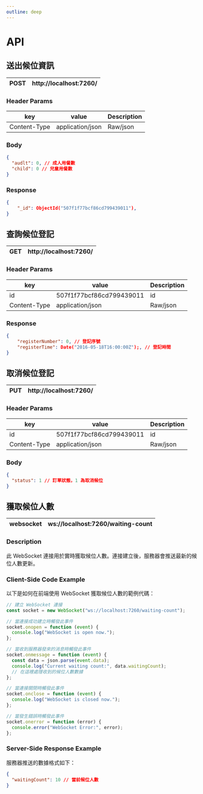 ```yaml
---
outline: deep
---
```


# API

## 送出候位資訊

| POST | http://localhost:7260/ |
| ---- | ---------------------- |

### Header Params

| key          | value            | Description |
| ------------ | ---------------- | ----------- |
| Content-Type | application/json | Raw/json    |

### Body

```json
{
  "audlt": 0, // 成人用餐數
  "child": 0 // 兒童用餐數
}
```

### Response

```json
{
    "_id": ObjectId("507f1f77bcf86cd799439011"),
}
```

## 查詢候位登記

| GET | http://localhost:7260/ |
| --- | ---------------------- |

### Header Params

| key          | value                    | Description |
| ------------ | ------------------------ | ----------- |
| id           | 507f1f77bcf86cd799439011 | id          |
| Content-Type | application/json         | Raw/json    |

### Response

```json
{
    "registerNumber": 0, // 登記序號
    "registerTime": Date("2016-05-18T16:00:00Z");, // 登記時間
}
```

## 取消候位登記

| PUT | http://localhost:7260/ |
| --- | ---------------------- |

### Header Params

| key          | value                    | Description |
| ------------ | ------------------------ | ----------- |
| id           | 507f1f77bcf86cd799439011 | id          |
| Content-Type | application/json         | Raw/json    |

### Body

```json
{
  "status": 1 // 訂單狀態，1 為取消候位
}
```

## 獲取候位人數

| websocket | ws://localhost:7260/waiting-count |
| --------- | --------------------------------- |

### Description

此 WebSocket 連接用於實時獲取候位人數。連接建立後，服務器會推送最新的候位人數更新。

### Client-Side Code Example

以下是如何在前端使用 WebSocket 獲取候位人數的範例代碼：

```javascript
// 建立 WebSocket 連接
const socket = new WebSocket("ws://localhost:7260/waiting-count");

// 當連接成功建立時觸發此事件
socket.onopen = function (event) {
  console.log("WebSocket is open now.");
};

// 當收到服務器發來的消息時觸發此事件
socket.onmessage = function (event) {
  const data = json.parse(event.data);
  console.log("Current waiting count:", data.waitingCount);
  // 在這裡處理收到的候位人數數據
};

// 當連接關閉時觸發此事件
socket.onclose = function (event) {
  console.log("WebSocket is closed now.");
};

// 當發生錯誤時觸發此事件
socket.onerror = function (error) {
  console.error("WebSocket Error:", error);
};
```

### Server-Side Response Example

服務器推送的數據格式如下：

```json
{
  "waitingCount": 10 // 當前候位人數
}
```
